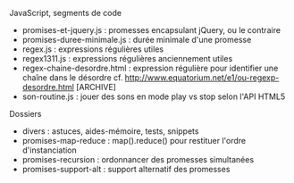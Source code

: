 JavaScript, segments de code


* promises-et-jquery.js : promesses encapsulant jQuery, ou le contraire
* promises-duree-minimale.js : durée minimale d'une promesse
* regex.js : expressions régulières utiles
* regex1311.js : expressions régulières anciennement utiles
* regex-chaine-desordre.html : expression régulière pour identifier une chaîne dans le désordre cf. http://www.equatorium.net/e1/ou-regexp-desordre.html [ARCHIVE]
* son-routine.js : jouer des sons en mode play vs stop selon l'API HTML5


Dossiers

* divers : astuces, aides-mémoire, tests, snippets
* promises-map-reduce : map().reduce() pour restituer l'ordre d'instanciation
* promises-recursion : ordonnancer des promesses simultanées
* promises-support-alt : support alternatif des promesses
